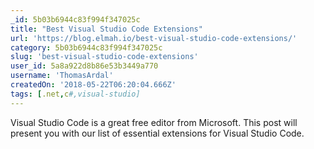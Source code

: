 ```yaml
---
_id: 5b03b6944c83f994f347025c
title: "Best Visual Studio Code Extensions"
url: 'https://blog.elmah.io/best-visual-studio-code-extensions/'
category: 5b03b6944c83f994f347025c
slug: 'best-visual-studio-code-extensions'
user_id: 5a8a922d8b86e53b3449a770
username: 'ThomasArdal'
createdOn: '2018-05-22T06:20:04.666Z'
tags: [.net,c#,visual-studio]
---
```


Visual Studio Code is a great free editor from Microsoft. This post will present you with our list of essential extensions for Visual Studio Code.
